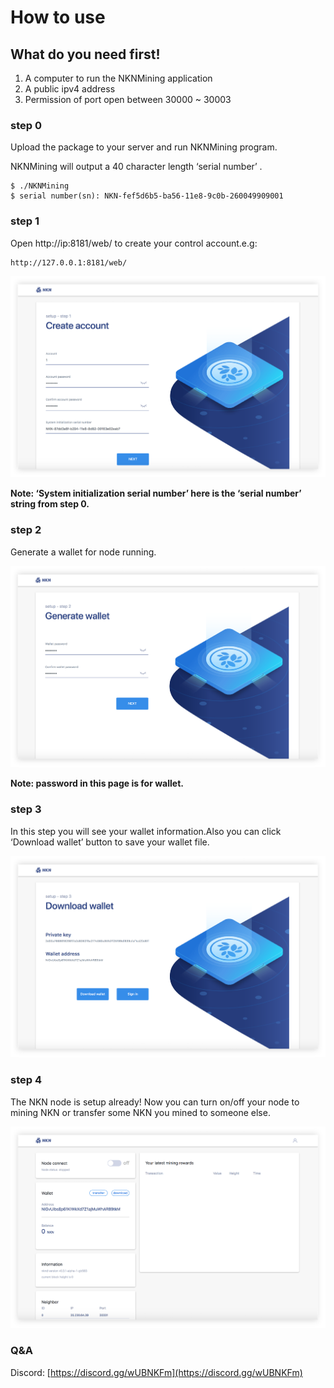 # How to use

## What do you need first!

1. A computer to run the NKNMining application
2. A public ipv4 address
3. Permission of port open between 30000 ~ 30003

### step 0

Upload the package to your server and run NKNMining program.

NKNMining will output a 40 character length ‘serial number’ .

```text
$ ./NKNMining
$ serial number(sn): NKN-fef5d6b5-ba56-11e8-9c0b-260049909001
```

### step 1

Open http://ip:8181/web/  to create your control account.e.g:

```text
http://127.0.0.1:8181/web/
```

![](.gitbook/assets/step1.png)

**Note: ‘System initialization serial number’ here is the ‘serial number’ string from step 0.**

### step 2

Generate a wallet for node running.

![](.gitbook/assets/step2.png)

**Note: password in this page is for wallet.**

### step 3

In this step you will see your wallet information.Also you can click ‘Download wallet’ button to save your wallet file.

![](.gitbook/assets/step3.png)

### step 4

The NKN node is setup already! Now you can turn on/off your node to mining NKN or transfer some NKN you mined to someone else.

![](.gitbook/assets/step4.png)

### Q&A

Discord: [https://discord.gg/wUBNKFm](https://discord.gg/wUBNKFm)

